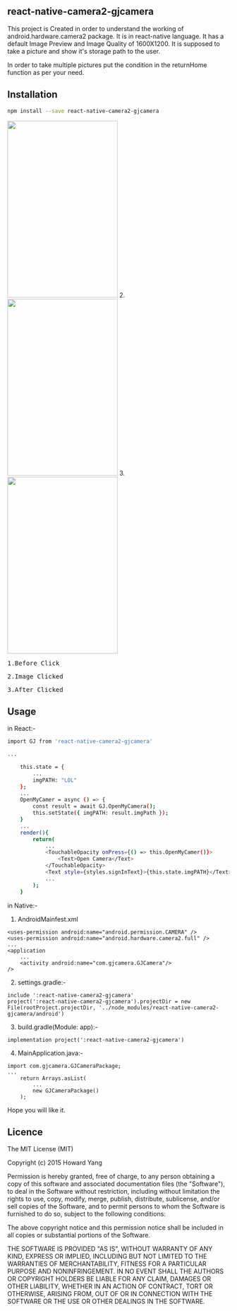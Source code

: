 ## react-native-camera2-gjcamera

This project is Created in order to understand the working of android.hardware.camera2 package.
It is in react-native language.
It has a default Image Preview and Image Quality of 1600X1200.
It is supposed to take a picture and show it's storage path to the user.

In order to take multiple pictures put the condition in the returnHome function as per your need.

## Installation

```sh
npm install --save react-native-camera2-gjcamera
```

<img width=250px height=400px src ="https://user-images.githubusercontent.com/49477268/58932868-03755f00-8783-11e9-9247-e0b1ef8add82.png"/>   2.<img width=250px height=400px src ="https://user-images.githubusercontent.com/49477268/58932871-083a1300-8783-11e9-8682-b917666eb4a9.png"/>   3.<img width=250px height=400px src ="https://user-images.githubusercontent.com/49477268/58932875-0c663080-8783-11e9-87f3-e854d46d220b.png"/>

<pre>1.Before Click</pre><pre>2.Image Clicked </pre><pre>3.After Clicked</pre>

## Usage

in React:-
```sh
import GJ from 'react-native-camera2-gjcamera'

...

    this.state = {
        ...
        imgPATH: "LOL"
    };
    ...
    OpenMyCamer = async () => {
        const result = await GJ.OpenMyCamera();
        this.setState({ imgPATH: result.imgPath });
    }
    ...
    render(){
        return(
            ...
            <TouchableOpacity onPress={() => this.OpenMyCamer()}>
                <Text>Open Camera</Text>
            </TouchableOpacity>
            <Text style={styles.signInText}>{this.state.imgPATH}</Text>
            ...
        );
    }
```
in Native:-

1) AndroidMainfest.xml
```
<uses-permission android:name="android.permission.CAMERA" />
<uses-permission android:name="android.hardware.camera2.full" />
...
<application
    ...
    <activity android:name="com.gjcamera.GJCamera"/>
/>
```
2) settings.gradle:-
```
include ':react-native-camera2-gjcamera'
project(':react-native-camera2-gjcamera').projectDir = new File(rootProject.projectDir, '../node_modules/react-native-camera2-gjcamera/android')
```
3) build.gradle(Module: app):-
```
implementation project(':react-native-camera2-gjcamera')
```

4) MainApplication.java:-

```
import com.gjcamera.GJCameraPackage;
...
    return Arrays.asList(
        ...
        new GJCameraPackage()
    );
```

Hope you will like it.

## Licence
The MIT License (MIT)

Copyright (c) 2015 Howard Yang

Permission is hereby granted, free of charge, to any person obtaining a copy
of this software and associated documentation files (the "Software"), to deal
in the Software without restriction, including without limitation the rights
to use, copy, modify, merge, publish, distribute, sublicense, and/or sell
copies of the Software, and to permit persons to whom the Software is
furnished to do so, subject to the following conditions:

The above copyright notice and this permission notice shall be included in all
copies or substantial portions of the Software.

THE SOFTWARE IS PROVIDED "AS IS", WITHOUT WARRANTY OF ANY KIND, EXPRESS OR
IMPLIED, INCLUDING BUT NOT LIMITED TO THE WARRANTIES OF MERCHANTABILITY,
FITNESS FOR A PARTICULAR PURPOSE AND NONINFRINGEMENT. IN NO EVENT SHALL THE
AUTHORS OR COPYRIGHT HOLDERS BE LIABLE FOR ANY CLAIM, DAMAGES OR OTHER
LIABILITY, WHETHER IN AN ACTION OF CONTRACT, TORT OR OTHERWISE, ARISING FROM,
OUT OF OR IN CONNECTION WITH THE SOFTWARE OR THE USE OR OTHER DEALINGS IN THE
SOFTWARE.


